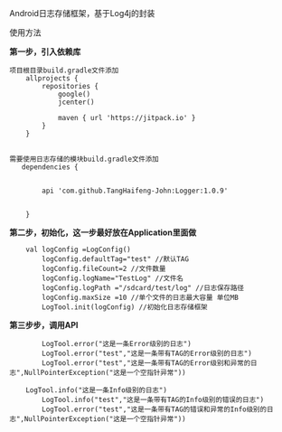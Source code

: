 Android日志存储框架，基于Log4j的封装

使用方法

**第一步，引入依赖库**  


	项目根目录build.gradle文件添加
        allprojects {
            repositories {
                google()
                jcenter()
            
                maven { url 'https://jitpack.io' }
            }
        }
         
    
    需要使用日志存储的模块build.gradle文件添加
       dependencies {
           
        
            api 'com.github.TangHaifeng-John:Logger:1.0.9'
        
          
        }

**第二步，初始化，这一步最好放在Application里面做**

	    val logConfig =LogConfig()
            logConfig.defaultTag="test" //默认TAG
            logConfig.fileCount=2 //文件数量
            logConfig.logName="TestLog" //文件名
            logConfig.logPath ="/sdcard/test/log" //日志保存路径
            logConfig.maxSize =10 //单个文件的日志最大容量 单位MB
            LogTool.init(logConfig) //初始化日志存储框架


**第三步步，调用API**


            LogTool.error("这是一条Error级别的日志")
            LogTool.error("test","这是一条带有TAG的Error级别的日志")
            LogTool.error("test","这是一条带有TAG的Error级别和异常的日志",NullPointerException("这是一个空指针异常"))

	    LogTool.info("这是一条Info级别的日志")
            LogTool.info("test","这是一条带有TAG的Info级别的错误的日志")
            LogTool.error("test","这是一条带有TAG的错误和异常的Info级别的日志",NullPointerException("这是一个空指针异常"))

